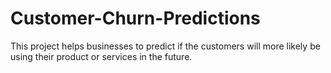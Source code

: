 # Customer-Churn-Predictions
This project helps businesses to predict if the customers will more likely be using their product or services in the future. 
